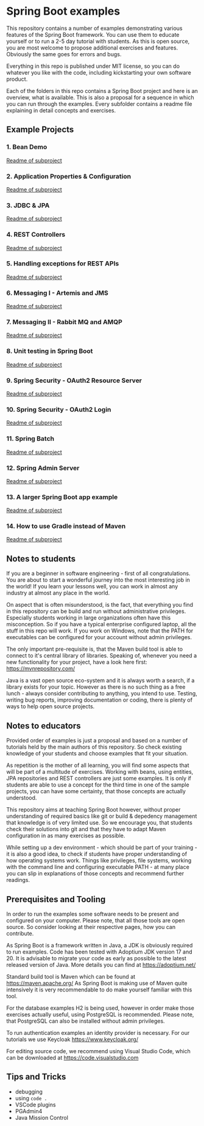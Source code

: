 # Spring Boot examples

This repository contains a number of examples demonstrating various features of the Spring Boot framework. You can use them to educate yourself or to run a 2-5 day tutorial with students. As this is open source, you are most welcome to propose additional exercises and features. Obviously the same goes for errors and bugs.

Everything in this repo is published under MIT license, so you can do whatever you like with the code, including kickstarting your own software product.

Each of the folders in this repo contains a Spring Boot project and here is an overview, what is available. This is also a proposal for a sequence in which you can run through the examples. Every subfolder contains a readme file explaining in detail concepts and exercises.

## Example Projects

### 1. Bean Demo
[Readme of subproject](beandemo/Readme.md)
### 2. Application Properties & Configuration
[Readme of subproject](apppropsdemo/Readme.md)
### 3. JDBC & JPA
[Readme of subproject](jdbcexample/Readme.md)
### 4. REST Controllers
[Readme of subproject](restdemo/Readme.md)
### 5. Handling exceptions for REST APIs
[Readme of subproject](rest-exception-handling/README.md)
### 6. Messaging I - Artemis and JMS
[Readme of subproject](messaging-demo/Readme.md)
### 7. Messaging II - Rabbit MQ and AMQP
[Readme of subproject](rabbit-mq/Readme.md)
### 8. Unit testing in Spring Boot
[Readme of subproject](testexample/Readme.md)
### 9. Spring Security - OAuth2 Resource Server
[Readme of subproject](oauth2-resource-server/README.md)
### 10. Spring Security - OAuth2 Login
[Readme of subproject](security-redirect/Readme.md)
### 11. Spring Batch
[Readme of subproject](batchexample/Readme.md)
### 12. Spring Admin Server
[Readme of subproject](admin-server/Readme.md)
### 13. A larger Spring Boot app example
[Readme of subproject](usermanagement/README.MD)
### 14. How to use Gradle instead of Maven
[Readme of subproject](gradledemo/Readme.md)


## Notes to students
If you are a beginner in software engineering - first of all congratulations. You are about to start a wonderful journey into the most interesting job in the world! If you learn your lessons well, you can work in almost any industry at almost any place in the world. 

On aspect that is often misunderstood, is the fact, that everything you find in this repository can be build and run without administrative privileges. Especially students working in large organizations often have this misconception. So if you have a typical enterprise configured laptop, all the stuff in this repo will work. If you work on Windows, note that the PATH for executables can be configured for your account without admin privileges.

The only important pre-requisite is, that the Maven build tool is able to connect to it's central library of libraries. Speaking of, whenever you need a new functionality for your project, have a look here first: https://mvnrepository.com/ 

Java is a vast open source eco-system and it is always worth a search, if a library exists for your topic. However as there is no such thing as a free lunch - always consider contributing to anything, you intend to use. Testing, writing bug reports, improving documentation or coding, there is plenty of ways to help open source projects.

## Notes to educators
Provided order of examples is just a proposal and based on a number of tutorials held by the main authors of this repository. So check existing knowledge of your students and choose examples that fit your situation.

As repetition is the mother of all learning, you will find some aspects that will be part of a multitude of exercises. Working with beans, using entities, JPA repositories and REST controllers are just some examples. It is only if students are able to use a concept for the third time in one of the sample projects, you can have some certainty, that those concepts are actually understood.

This repository aims at teaching Spring Boot however, without proper understanding of required basics like git or build & depedency management that knowledge is of very limited use. So we encourage you, that students check their solutions into git and that they have to adapt Maven configuration in as many exercises as possible. 

While setting up a dev environment - which should be part of your training - it is also a good idea, to check if students have proper understanding of how operating systems work. Things like privileges, file systems, working with the command line and configuring executable PATH - at many place you can slip in explanations of those concepts and recommend further readings.

## Prerequisites and Tooling
In order to run the examples some software needs to be present and configured on your computer. Please note, that all those tools are open source. So consider looking at their respective pages, how you can contribute.

As Spring Boot is a framework written in Java, a JDK is obviously required to run examples. Code has been tested with Adoptium JDK version 17 and 20. It is advisable to migrate your code as early as possible to the latest released version of Java. More details you can find at https://adoptium.net/

Standard build tool is Maven which can be found at https://maven.apache.org/ As Spring Boot is making use of Maven quite intensively it is very recommendable to do make yourself familiar with this tool.

For the database examples H2 is being used, however in order make those exercises actually useful, using PostgreSQL is recommended. Please note, that PostgreSQL can also be installed without admin privileges.

To run authentication examples an identity provider is necessary. For our tutorials we use Keycloak https://www.keycloak.org/

For editing source code, we recommend using Visual Studio Code, which can be downloaded at https://code.visualstudio.com 

## Tips and Tricks

* debugging
* using `code .`
* VSCode plugins
* PGAdmin4
* Java Mission Control